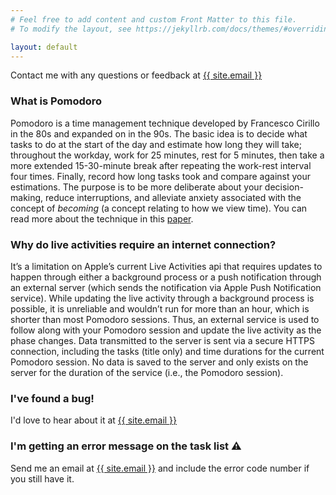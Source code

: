 ```yaml
---
# Feel free to add content and custom Front Matter to this file.
# To modify the layout, see https://jekyllrb.com/docs/themes/#overriding-theme-defaults

layout: default
---
```


Contact me with any questions or feedback at <a href="mailto:{{ site.email }}">{{ site.email }}</a>
### What is Pomodoro
Pomodoro is a time management technique developed by Francesco Cirillo in the 80s and expanded on in the 90s. The basic idea is to decide what tasks to do at the start of the day and estimate how long they will take; throughout the workday, work for 25 minutes, rest for 5 minutes, then take a more extended 15-30-minute break after repeating the work-rest interval four times. Finally, record how long tasks took and compare against your estimations. The purpose is to be more deliberate about your decision-making, reduce interruptions, and alleviate anxiety associated with the concept of _becoming_ (a concept relating to how we view time). You can read more about the technique in this [paper](http://friend.ucsd.edu/reasonableexpectations/downloads/Cirillo%20--%20Pomodoro%20Technique.pdf).

### Why do live activities require an internet connection?
It’s a limitation on Apple’s current Live Activities api that requires updates to happen through either a background process or a push notification through an external server (which sends the notification via Apple Push Notification service). While updating the live activity through a background process is possible, it is unreliable and wouldn’t run for more than an hour, which is shorter than most Pomodoro sessions. Thus, an external service is used to follow along with your Pomodoro session and update the live activity as the phase changes. Data transmitted to the server is sent via a secure HTTPS connection, including the tasks (title only) and time durations for the current Pomodoro session. No data is saved to the server and only exists on the server for the duration of the service (i.e., the Pomodoro session).

### I've found a bug!
I'd love to hear about it at <a href="mailto:{{ site.email }}">{{ site.email }}</a>

### I'm getting an error message on the task list ⚠️
Send me an email at <a href="mailto:{{ site.email }}">{{ site.email }}</a> and include the error code number if you still have it.
